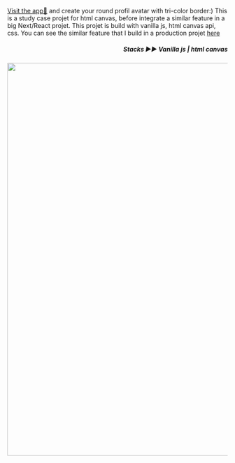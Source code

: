 [Visit the app👀](https://yiyi41.github.io/html-canvas-pratice/) and create your round profil avatar with tri-color border:)
This is a study case projet for html canvas, before integrate a similar feature in a big Next/React projet. This projet is build with vanilla js, html canvas api, css. You can see the similar feature that I build in a production projet [here](https://web-atrio.com/SSII/a-propos/ressources-graphiques)

*<h5 align="right">Stacks ▶︎▶︎ Vanilla js | html canvas</h5>*

<p align="center" >
<img align="center" width="900" src="https://res.cloudinary.com/dps4zteie/image/upload/v1691594110/Capture_d_e%CC%81cran_2023-08-09_a%CC%80_17.12.11_znwlid.png"/>
</p> 
